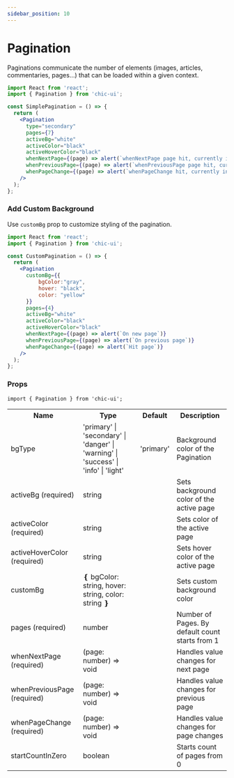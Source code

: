 ```yaml
---
sidebar_position: 10
---
```


# Pagination

Paginations communicate the number of elements (images, articles, commentaries, pages…) that can be loaded within a given context.

```jsx
import React from 'react';
import { Pagination } from 'chic-ui';

const SimplePagination = () => {
  return (
    <Pagination
      type="secondary"
      pages={7}
      activeBg="white"
      activeColor="black"
      activeHoverColor="black"
      whenNextPage={(page) => alert(`whenNextPage page hit, currently in page ${page}`)}
      whenPreviousPage={(page) => alert(`whenPreviousPage page hit, currently in page ${page}`)}
      whenPageChange={(page) => alert(`whenPageChange hit, currently in page ${page}`)}
    />
  );
};
```

### Add Custom Background
Use `customBg` prop to customize styling of the pagination.

```jsx
import React from 'react';
import { Pagination } from 'chic-ui';

const CustomPagination = () => {
  return (
    <Pagination
      customBg={{
          bgColor:"gray",
          hover: "black",
          color: "yellow"
      }}
      pages={4}
      activeBg="white"
      activeColor="black"
      activeHoverColor="black"
      whenNextPage={(page) => alert(`On new page`)}
      whenPreviousPage={(page) => alert(`On previous page`)}
      whenPageChange={(page) => alert(`Hit page`)}
    />
  );
};
```


### Props

```
import { Pagination } from 'chic-ui';
```

<table>
  <tr>
     <th>Name</th>
     <th>Type</th>
     <th>Default</th>
     <th>Description</th>
  </tr>
  <tr>
    <td>bgType </td>
    <td>'primary' | 'secondary' | 'danger' | 'warning' | 'success' | 'info' | 'light'</td>
    <td>'primary'</td>
    <td>Background color of the Pagination</td>
  </tr>
  <tr>
    <td>activeBg (required)</td>
    <td>string</td>
    <td></td>
    <td>Sets background color of the active page</td>
  </tr>
  <tr>
    <td>activeColor (required)</td>
    <td>string</td>
    <td></td>
    <td>Sets color of the active page</td>
  </tr>
  <tr>
    <td>activeHoverColor (required)</td>
    <td>string</td>
    <td></td>
    <td>Sets hover color of the active page</td>
  </tr>
  <tr>
    <td>customBg</td>
    <td>
    <span>&#10100;</span>
    bgColor: string,
    hover: string,
    color: string
    <span>&#10101;</span> 
    </td>
    <td></td>
    <td>Sets custom background color</td>
  </tr>
  <tr>
    <td>pages (required)</td>
    <td>number</td>
    <td></td>
    <td>Number of Pages. By default count starts from 1</td>
  </tr>
  <tr>
    <td>whenNextPage (required)</td>
    <td>(page: number) => void</td>
    <td></td>
    <td>Handles value changes for next page</td>
  </tr>
  <tr>
    <td>whenPreviousPage (required)</td>
    <td>(page: number) => void</td>
    <td></td>
    <td>Handles value changes for previous page</td>
  </tr>
  <tr>
    <td>whenPageChange (required)</td>
    <td>(page: number) => void</td>
    <td></td>
    <td>Handles value changes for page changes</td>
  </tr>
   <tr>
    <td>startCountInZero</td>
    <td>boolean</td>
    <td></td>
    <td>Starts count of pages from 0</td>
  </tr>
</table>
